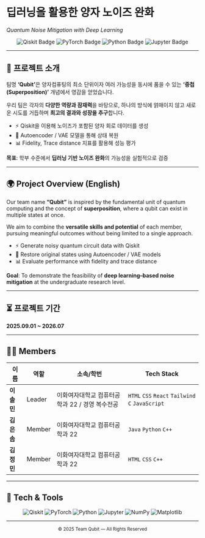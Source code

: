 <p align="center">
  <h1>딥러닝을 활용한 양자 노이즈 완화</h1>
  <i>Quantum Noise Mitigation with Deep Learning</i>
</p>

<p align="center">
  <img src="https://img.shields.io/badge/Qiskit-6B4C9A?logo=qiskit&logoColor=white" alt="Qiskit Badge"/>
  <img src="https://img.shields.io/badge/PyTorch-EE4C2C?logo=pytorch&logoColor=white" alt="PyTorch Badge"/>
  <img src="https://img.shields.io/badge/Python-3776AB?logo=python&logoColor=white" alt="Python Badge"/>
  <img src="https://img.shields.io/badge/Jupyter-F37626?logo=jupyter&logoColor=white" alt="Jupyter Badge"/>
</p>

<hr/>

<h2>📌 프로젝트 소개</h2>

<p>
팀명 <b>‘Qubit’</b>은 양자컴퓨팅의 최소 단위이자  
여러 가능성을 동시에 품을 수 있는 <b>‘중첩(Superposition)’</b> 개념에서 영감을 얻었습니다.  
</p>

<p>
우리 팀은 각자의 <b>다양한 역량과 잠재력</b>을 바탕으로,  
하나의 방식에 얽매이지 않고 새로운 시도를 거듭하며 <b>최고의 결과와 성장을 추구</b>합니다.  
</p>

<ul>
  <li>⚡ Qiskit을 이용해 노이즈가 포함된 양자 회로 데이터를 생성</li>
  <li>🧩 Autoencoder / VAE 모델을 통해 상태 복원</li>
  <li>📊 Fidelity, Trace distance 지표를 활용해 성능 평가</li>
</ul>

<p><b>목표</b>: 학부 수준에서 <b>딥러닝 기반 노이즈 완화</b>의 가능성을 실험적으로 검증</p>

<hr/>

<h2>🌍 Project Overview (English)</h2>

<p>
Our team name <b>“Qubit”</b> is inspired by the fundamental unit of quantum computing  
and the concept of <b>superposition</b>, where a qubit can exist in multiple states at once.  
</p>

<p>
We aim to combine the <b>versatile skills and potential</b> of each member,  
pursuing meaningful outcomes without being limited to a single approach.  
</p>

<ul>
  <li>⚡ Generate noisy quantum circuit data with Qiskit</li>
  <li>🧩 Restore original states using Autoencoder / VAE models</li>
  <li>📊 Evaluate performance with fidelity and trace distance</li>
</ul>

<p><b>Goal</b>: To demonstrate the feasibility of <b>deep learning–based noise mitigation</b> at the undergraduate research level.</p>

<hr/>

<h2>⏳ 프로젝트 기간</h2>
<p><b>2025.09.01 ~ 2026.07</b></p>

<hr/>

<h2>👩‍💻 Members</h2>

<table>
  <thead>
    <tr>
      <th>이름</th>
      <th>역할</th>
      <th>소속/학번</th>
      <th>Tech Stack</th>
    </tr>
  </thead>
  <tbody>
    <tr>
      <td><b>이솔민</b></td>
      <td>Leader</td>
      <td>이화여자대학교 컴퓨터공학과 22 / 경영 복수전공</td>
      <td><code>HTML</code> <code>CSS</code> <code>React</code> <code>Tailwind</code> <code>C</code> <code>JavaScript</code></td>
    </tr>
    <tr>
      <td><b>김은솜</b></td>
      <td>Member</td>
      <td>이화여자대학교 컴퓨터공학과 22</td>
      <td><code>Java</code> <code>Python</code> <code>C++</code></td>
    </tr>
    <tr>
      <td><b>김정민</b></td>
      <td>Member</td>
      <td>이화여자대학교 컴퓨터공학과 22</td>
      <td><code>HTML</code> <code>CSS</code> <code>C++</code></td>
    </tr>
  </tbody>
</table>

<hr/>

<h2>🧰 Tech & Tools</h2>

<p align="center">
  <img src="https://img.shields.io/badge/Qiskit-6B4C9A?logo=qiskit&logoColor=white" alt="Qiskit"/>
  <img src="https://img.shields.io/badge/PyTorch-EE4C2C?logo=pytorch&logoColor=white" alt="PyTorch"/>
  <img src="https://img.shields.io/badge/Python-3776AB?logo=python&logoColor=white" alt="Python"/>
  <img src="https://img.shields.io/badge/Jupyter-F37626?logo=jupyter&logoColor=white" alt="Jupyter"/>
  <img src="https://img.shields.io/badge/NumPy-013243?logo=numpy&logoColor=white" alt="NumPy"/>
  <img src="https://img.shields.io/badge/Matplotlib-11557c?logo=matplotlib&logoColor=white" alt="Matplotlib"/>
</p>

<hr/>

<p align="center">
  <sub>© 2025 Team Qubit — All Rights Reserved</sub>
</p>
